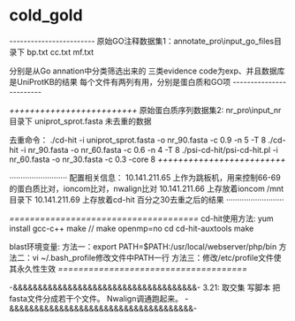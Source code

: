 # cold_gold

*------------------------*
原始GO注释数据集1：annotate_pro\input_go_files目录下
bp.txt
cc.txt
mf.txt

分别是从Go annation中分类筛选出来的 三类evidence code为exp、并且数据库是UniProtKB的结果
每个文件有两列有用，分别是蛋白质和GO项
*------------------------*


*+++++++++++++++++++++++++*
原始蛋白质序列数据集2: nr_pro\input_nr目录下
uniprot_sprot.fasta 未去重的数据

去重命令：
./cd-hit -i uniprot_sprot.fasta -o nr_90.fasta -c 0.9 -n 5 -T 8
./cd-hit -i nr_90.fasta -o nr_60.fasta -c 0.6 -n 4 -T 8
./psi-cd-hit/psi-cd-hit.pl -i nr_60.fasta -o nr_30.fasta -c 0.3 -core 8
*+++++++++++++++++++++++++*


*··························*
配置相关信息：
10.141.211.65 上作为跳板机，用来控制66-69的蛋白质比对，ioncom比对，nwalign比对
10.141.211.66 上存放着ioncom /mnt目录下
10.141.211.69 上存放着cd-hit 百分之30去重之后的结果
*··························*


*=====================================*
cd-hit使用方法:
yum install gcc-c++
make  //  make openmp=no
cd cd-hit-auxtools
make

blast环境变量:
方法一：export PATH=$PATH:/usr/local/webserver/php/bin
方法二：vi ~/.bash_profile修改文件中PATH一行
方法三：修改/etc/profile文件使其永久性生效
*=====================================*


-&&&&&&&&&&&&&&&&&&&&&&&&&&&&&&&&&&&&&-
3.21:
取交集
写脚本 把fasta文件分成若干个文件。
Nwalign调通跑起来。
-&&&&&&&&&&&&&&&&&&&&&&&&&&&&&&&&&&&&&-